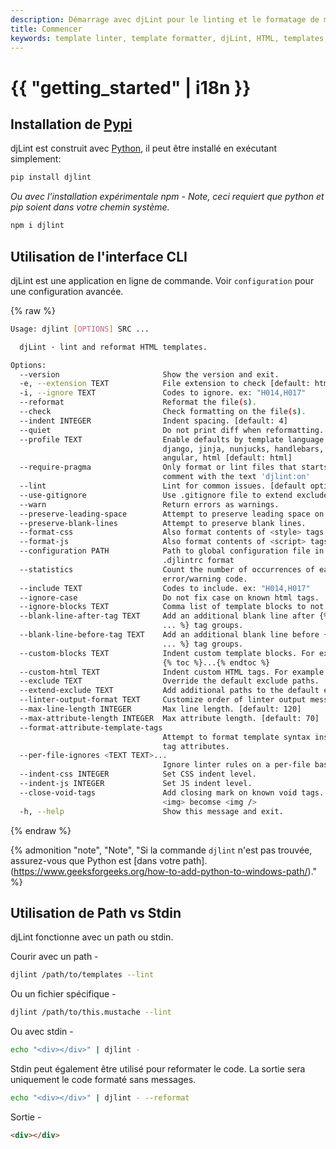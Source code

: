 ```yaml
---
description: Démarrage avec djLint pour le linting et le formatage de modèles HTML. Profitez de l'interface client facile et des nombreuses options de formatage.
title: Commencer
keywords: template linter, template formatter, djLint, HTML, templates, formatter, linter, usage
---
```


# {{ "getting_started" | i18n }}

## Installation de [Pypi](https://pypi.org/project/djlint/)

djLint est construit avec [Python](https://python.org), il peut être installé en exécutant simplement:

```bash
pip install djlint
```

_Ou avec l'installation expérimentale npm - Note, ceci requiert que python et pip soient dans votre chemin système._

```bash
npm i djlint
```

## Utilisation de l'interface CLI

djLint est une application en ligne de commande. Voir `configuration` pour une configuration avancée.

{% raw %}

```bash
Usage: djlint [OPTIONS] SRC ...

  djLint · lint and reformat HTML templates.

Options:
  --version                       Show the version and exit.
  -e, --extension TEXT            File extension to check [default: html]
  -i, --ignore TEXT               Codes to ignore. ex: "H014,H017"
  --reformat                      Reformat the file(s).
  --check                         Check formatting on the file(s).
  --indent INTEGER                Indent spacing. [default: 4]
  --quiet                         Do not print diff when reformatting.
  --profile TEXT                  Enable defaults by template language. ops:
                                  django, jinja, nunjucks, handlebars, golang,
                                  angular, html [default: html]
  --require-pragma                Only format or lint files that starts with a
                                  comment with the text 'djlint:on'
  --lint                          Lint for common issues. [default option]
  --use-gitignore                 Use .gitignore file to extend excludes.
  --warn                          Return errors as warnings.
  --preserve-leading-space        Attempt to preserve leading space on text.
  --preserve-blank-lines          Attempt to preserve blank lines.
  --format-css                    Also format contents of <style> tags.
  --format-js                     Also format contents of <script> tags.
  --configuration PATH            Path to global configuration file in
                                  .djlintrc format
  --statistics                    Count the number of occurrences of each
                                  error/warning code.
  --include TEXT                  Codes to include. ex: "H014,H017"
  --ignore-case                   Do not fix case on known html tags.
  --ignore-blocks TEXT            Comma list of template blocks to not indent.
  --blank-line-after-tag TEXT     Add an additional blank line after {% <tag>
                                  ... %} tag groups.
  --blank-line-before-tag TEXT    Add an additional blank line before {% <tag>
                                  ... %} tag groups.
  --custom-blocks TEXT            Indent custom template blocks. For example
                                  {% toc %}...{% endtoc %}
  --custom-html TEXT              Indent custom HTML tags. For example <mjml>
  --exclude TEXT                  Override the default exclude paths.
  --extend-exclude TEXT           Add additional paths to the default exclude.
  --linter-output-format TEXT     Customize order of linter output message.
  --max-line-length INTEGER       Max line length. [default: 120]
  --max-attribute-length INTEGER  Max attribute length. [default: 70]
  --format-attribute-template-tags
                                  Attempt to format template syntax inside of
                                  tag attributes.
  --per-file-ignores <TEXT TEXT>...
                                  Ignore linter rules on a per-file basis.
  --indent-css INTEGER            Set CSS indent level.
  --indent-js INTEGER             Set JS indent level.
  --close-void-tags               Add closing mark on known void tags. Ex:
                                  <img> becomse <img />
  -h, --help                      Show this message and exit.
```

{% endraw %}

{% admonition
   "note",
   "Note",
   "Si la commande `djlint` n'est pas trouvée, assurez-vous que Python est [dans votre path].(https://www.geeksforgeeks.org/how-to-add-python-to-windows-path/)."
%}

## Utilisation de Path vs Stdin

djLint fonctionne avec un path ou stdin.

Courir avec un path -

```bash
djlint /path/to/templates --lint
```

Ou un fichier spécifique -

```bash
djlint /path/to/this.mustache --lint
```

Ou avec stdin -

```bash
echo "<div></div>" | djlint -
```

Stdin peut également être utilisé pour reformater le code. La sortie sera uniquement le code formaté sans messages.

```bash
echo "<div></div>" | djlint - --reformat
```

Sortie -

```html
<div></div>
```
